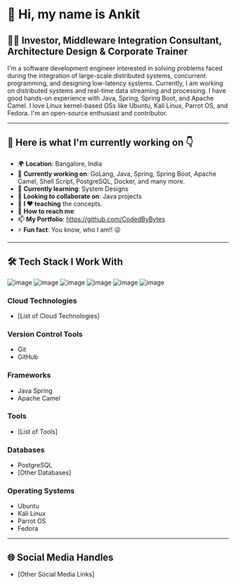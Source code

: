 # 👋 Hi, my name is Ankit  

## 🧑‍💼 Investor, Middleware Integration Consultant, Architecture Design & Corporate Trainer  

I'm a software development engineer interested in solving problems faced during the integration of large-scale distributed systems, concurrent programming, and designing low-latency systems. Currently, I am working on distributed systems and real-time data streaming and processing. I have good hands-on experience with Java, Spring, Spring Boot, and Apache Camel. I love Linux kernel-based OSs like Ubuntu, Kali Linux, Parrot OS, and Fedora. I'm an open-source enthusiast and contributor.  

---  

## 🌟 Here is what I'm currently working on 👇  

- 🌍 **Location**: Bangalore, India  
- 🔭 **Currently working on**: GoLang, Java, Spring, Spring Boot, Apache Camel, Shell Script, PostgreSQL, Docker, and many more.  
- 🌱 **Currently learning**: System Designs  
- 👯 **Looking to collaborate on**: Java projects  
- 📢 **I ❤️ teaching** the concepts.  
- 📧 **How to reach me**: 
- 📫 **My Portfolio**: https://github.com/CodedByBytes
- ⚡ **Fun fact**: You know, who I am!! 😜  

---  

## 🛠️ Tech Stack I Work With  
![image](https://github.com/user-attachments/assets/340156a1-15f7-47a3-911a-f2dcd2e754d1) ![image](https://github.com/user-attachments/assets/32f98fc2-9137-4f70-8ce4-6a7a9105d397) ![image](https://github.com/user-attachments/assets/37997482-f979-43b1-b676-2e4ab6a9e52e) ![image](https://github.com/user-attachments/assets/c52e3738-a75f-4f95-b6e4-1b4863630dc1) ![image](https://github.com/user-attachments/assets/1b3d4589-0c10-484c-b9c7-b5ef78675ea1) ![image](https://github.com/user-attachments/assets/ab257828-7e81-4d06-ae09-379752b2bdb1)







### Cloud Technologies  
- [List of Cloud Technologies]  

### Version Control Tools  
- Git  
- GitHub  

### Frameworks  
- Java Spring  
- Apache Camel  

### Tools  
- [List of Tools]  

### Databases  
- PostgreSQL  
- [Other Databases]  

### Operating Systems  
- Ubuntu  
- Kali Linux  
- Parrot OS  
- Fedora  

---  

## 🌐 Social Media Handles  

- [Other Social Media Links]
